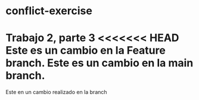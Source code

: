 # conflict-exercise
Trabajo 2, parte 3
<<<<<<< HEAD
Este es un cambio en la Feature branch.
Este es un cambio en la main branch.
=======
 Este en un cambio realizado en la branch

